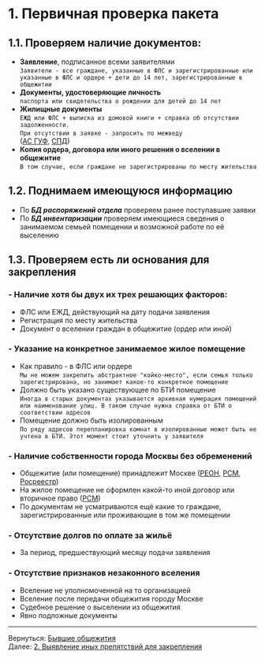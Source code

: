 
   
# 1. Первичная проверка пакета  
## 1.1. Проверяем наличие документов:  
* **Заявление**, подписанное всеми заявителями  
	`Заявители - все граждане, указанные в ФЛС и зарегистрированные или указанные в ФЛС и ордере + дети до 14 лет, зарегистрированные в общежитии`  
* **Документы, удостоверяющие личность**  
	`паспорта или свидетельства о рождении для детей до 14 лет`  
* **Жилищные документы**   
	`ЕЖД или ФЛС + выписка из домовой книги + справка об отсутствии задолженности.`  
	`При отсутствии в заявке - запросить по межведу`  
	([АС ГУФ](http://asguf.mos.ru/), [СПД](http://webspd.mlc.gov/gosusl/gosuslweb/WebFormGF.aspx))  
* **Копия ордера, договора или иного решения о вселении в общежитие**  
	`В том случае, если граждане не зарегистрированы по месту жительства`  
## 1.2. Поднимаем имеющуюся информацию  
* По ***БД распоряжений отдела*** проверяем ранее поступавшие заявки  
* По ***БД инвентаризации*** проверяем имеющиеся сведения о занимаемом семьей помещении и возможной работе по её выселению  
## 1.3. Проверяем есть ли основания для закрепления  
### - Наличие хотя бы двух их трех решающих факторов:  
* ФЛС или ЕЖД, действующий на дату подачи заявления  
* Регистрация по месту жительства  
* Документ о вселении граждан в общежитие (ордер или иной)  
### - Указание на конкретное занимаемое жилое помещение  
* Как правило - в ФЛС или ордере  
	`Мы не можем закрепить абстрактное "койко-место", если семья только зарегистрирована, но занимает какое-то конкретное помещение`  
* Должно быть указано существующее по БТИ помещение   
	`Иногда в старых документах указывается архивная нумерация помещений или наименование улиц. В таком случае нужна справка от БТИ о соответствии адресов`  
* Помещение должно быть изолированным   
  `По ряду адресов перепланировка комнат в изолированные может быть не учтена в БТИ. Этот момент стоит уточнить у заявителя`  
### - Наличие собственности города Москвы без обременений  
* Общежитие (или помещение) принадлежит Москве ([РЕОН](http://reon.mlc.gov), [РСМ](webrsm.mlc.gov:5222), [Росреестр](https://rosreestr.ru/))  
* На жилое помещение не оформлен какой-то иной договор или вторичное право ([РСМ](webrsm.mlc.gov:5222))  
* По документам не усматриваются ещё какие то граждане, зарегистрированные или проживающие в том же помещении  
### - Отсутствие долгов по оплате за жильё  
* За период, предшествующий месяцу подачи заявления  
### - Отсутствие признаков незаконного вселения  
* Вселение не уполномоченной на то организацией  
* Вселение после передачи общежития городу Москве  
* Судебное решение о выселении из общежития  
* Явно подложные документы  
  
___  
Вернуться: [Бывшие общежития](./%D0%91%D1%8B%D0%B2%D1%88%D0%B8%D0%B5%20%D0%BE%D0%B1%D1%89%D0%B5%D0%B6%D0%B8%D1%82%D0%B8%D1%8F.md#)  
Далее: [2. Выявление иных препятствий для закрепления](./2.%20%D0%92%D1%8B%D1%8F%D0%B2%D0%BB%D0%B5%D0%BD%D0%B8%D0%B5%20%D0%B8%D0%BD%D1%8B%D1%85%20%D0%BF%D1%80%D0%B5%D0%BF%D1%8F%D1%82%D1%81%D1%82%D0%B2%D0%B8%D0%B9%20%D0%B4%D0%BB%D1%8F%20%D0%B7%D0%B0%D0%BA%D1%80%D0%B5%D0%BF%D0%BB%D0%B5%D0%BD%D0%B8%D1%8F.md#)